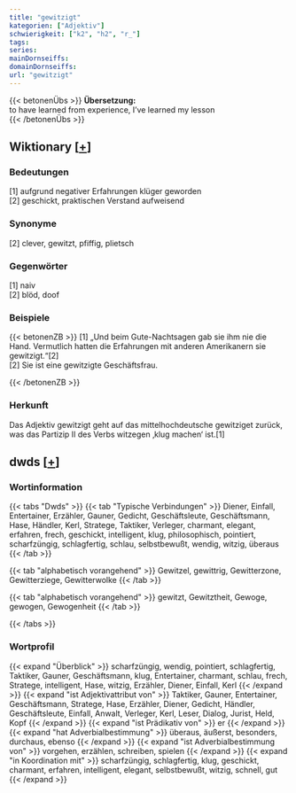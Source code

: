 ```yaml
---
title: "gewitzigt"
kategorien: ["Adjektiv"]
schwierigkeit: ["k2", "h2", "r_"]
tags:
series:
mainDornseiffs:
domainDornseiffs:
url: "gewitzigt"
---
```


{{< betonenÜbs >}}
**Übersetzung:**  
to have learned from experience, I’ve learned my lesson  
{{< /betonenÜbs >}}

## Wiktionary [[+](https://de.wiktionary.org/wiki/gewitzigt)]

### Bedeutungen
[1] aufgrund negativer Erfahrungen klüger geworden  
[2] geschickt, praktischen Verstand aufweisend  

### Synonyme
[2] clever, gewitzt, pfiffig, plietsch  

### Gegenwörter
[1] naiv  
[2] blöd, doof  

### Beispiele
{{< betonenZB >}}
[1] „Und beim Gute-Nachtsagen gab sie ihm nie die Hand. Vermutlich hatten die Erfahrungen mit anderen Amerikanern sie gewitzigt.“[2]  
[2] Sie ist eine gewitzigte Geschäftsfrau.  

{{< /betonenZB >}}
### Herkunft
Das Adjektiv gewitzigt geht auf das mittelhochdeutsche gewitziget zurück, was das Partizip II des Verbs witzegen ‚klug machen‘ ist.[1]  



## dwds [[+](https://www.dwds.de/wb/gewitzigt)]

### Wortinformation
{{< tabs "Dwds" >}}
{{< tab "Typische Verbindungen" >}}
Diener, Einfall, Entertainer, Erzähler, Gauner, Gedicht, Geschäftsleute, Geschäftsmann, Hase, Händler, Kerl, Stratege, Taktiker, Verleger, charmant, elegant, erfahren, frech, geschickt, intelligent, klug, philosophisch, pointiert, scharfzüngig, schlagfertig, schlau, selbstbewußt, wendig, witzig, überaus
{{< /tab >}}

{{< tab "alphabetisch vorangehend" >}}
Gewitzel, gewittrig, Gewitterzone, Gewitterziege, Gewitterwolke
{{< /tab >}}

{{< tab "alphabetisch vorangehend" >}}
gewitzt, Gewitztheit, Gewoge, gewogen, Gewogenheit
{{< /tab >}}

{{< /tabs >}}

### Wortprofil
{{< expand "Überblick" >}} scharfzüngig, wendig, pointiert, schlagfertig, Taktiker, Gauner, Geschäftsmann, klug, Entertainer, charmant, schlau, frech, Stratege, intelligent, Hase, witzig, Erzähler, Diener, Einfall, Kerl {{< /expand >}}
{{< expand "ist Adjektivattribut von" >}} Taktiker, Gauner, Entertainer, Geschäftsmann, Stratege, Hase, Erzähler, Diener, Gedicht, Händler, Geschäftsleute, Einfall, Anwalt, Verleger, Kerl, Leser, Dialog, Jurist, Held, Kopf {{< /expand >}}
{{< expand "ist Prädikativ von" >}} er {{< /expand >}}
{{< expand "hat Adverbialbestimmung" >}} überaus, äußerst, besonders, durchaus, ebenso {{< /expand >}}
{{< expand "ist Adverbialbestimmung von" >}} vorgehen, erzählen, schreiben, spielen {{< /expand >}}
{{< expand "in Koordination mit" >}} scharfzüngig, schlagfertig, klug, geschickt, charmant, erfahren, intelligent, elegant, selbstbewußt, witzig, schnell, gut {{< /expand >}}

